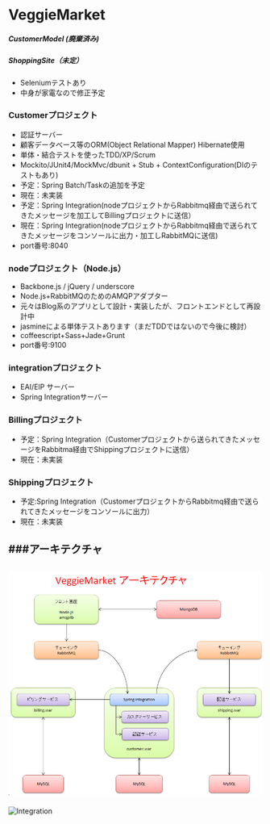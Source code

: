 ﻿VeggieMarket
============

##### CustomerModel (廃棄済み)
##### ShoppingSite（未定）
* Seleniumテストあり
* 中身が家電なので修正予定

### Customerプロジェクト
* 認証サーバー
* 顧客データベース等のORM(Object Relational Mapper) Hibernate使用
* 単体・結合テストを使ったTDD/XP/Scrum
* Mockito/JUnit4/MockMvc/dbunit + Stub + ContextConfiguration(DIのテストもあり)
* 予定：Spring Batch/Taskの追加を予定
* 現在：未実装
* 予定：Spring Integration(nodeプロジェクトからRabbitmq経由で送られてきたメッセージを加工してBillingプロジェクトに送信）
* 現在：Spring Integration(nodeプロジェクトからRabbitmq経由で送られてきたメッセージをコンソールに出力・加工しRabbitMQに送信)
* port番号:8040

### nodeプロジェクト（Node.js）
* Backbone.js / jQuery / underscore
* Node.js+RabbitMQのためのAMQPアダプター
* 元々はBlog系のアプリとして設計・実装したが、フロントエンドとして再設計中
* jasmineによる単体テストあります（まだTDDではないので今後に検討）
* coffeescript+Sass+Jade+Grunt
* port番号:9100

### integrationプロジェクト
* EAI/EIP サーバー
* Spring Integrationサーバー

### Billingプロジェクト
* 予定：Spring Integration（Customerプロジェクトから送られてきたメッセージをRabbitma経由でShippingプロジェクトに送信）
* 現在：未実装

### Shippingプロジェクト
* 予定:Spring Integration（CustomerプロジェクトからRabbitmq経由で送られてきたメッセージをコンソールに出力）
* 現在：未実装

###アーキテクチャ
---
![アーキテクチャ](アーキテクチャ.png)
---
![Integration](Integration図.png)



